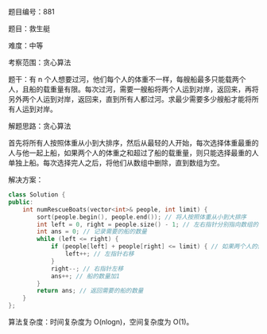 题目编号：881

题目：救生艇

难度：中等

考察范围：贪心算法

题干：有 n 个人想要过河，他们每个人的体重不一样，每艘船最多只能载两个人，且船的载重量有限。每次过河，需要一艘船将两个人运到对岸，返回来，再将另外两个人运到对岸，返回来，直到所有人都过河。求最少需要多少艘船才能将所有人运到对岸。

解题思路：贪心算法

首先将所有人按照体重从小到大排序，然后从最轻的人开始，每次选择体重最重的人与他一起上船，如果两个人的体重之和超过了船的载重量，则只能选择最重的人单独上船。每次选择完人之后，将他们从数组中删除，直到数组为空。

解决方案：

```cpp
class Solution {
public:
    int numRescueBoats(vector<int>& people, int limit) {
        sort(people.begin(), people.end()); // 将人按照体重从小到大排序
        int left = 0, right = people.size() - 1; // 左右指针分别指向数组的两端
        int ans = 0; // 记录需要的船的数量
        while (left <= right) {
            if (people[left] + people[right] <= limit) { // 如果两个人的体重之和不超过船的载重量
                left++; // 左指针右移
            }
            right--; // 右指针左移
            ans++; // 船的数量加1
        }
        return ans; // 返回需要的船的数量
    }
};
```

算法复杂度：时间复杂度为 O(nlogn)，空间复杂度为 O(1)。